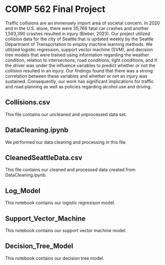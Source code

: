 # COMP 562 Final Project

Traffic collisions are an immensely import area of societal concern. In 2020 and in the U.S. alone, there were 35,766 fatal car crashes and another 1,593,390 crashes resulted in injury (Bieber, 2023).  Our project utilized collision data for the city of Seattle that is updated weekly by the Seattle Department of Transportation to employ machine learning methods. We utilized logistic regression, support vector machine (SVM), and decision tree models that were trained using information regarding the weather condition, relation to intersections, road conditions, light conditions, and if the driver was under the influence variables to predict whether or not the collision resulted in an injury. Our findings found that there was a strong correlation between these variables and whether or not an injury was sustained. Consequently, our work has significant implications for traffic and road planning as well as policies regarding alcohol use and driving.

## Collisions.csv

This file contains our uncleaned and unprocessed data set.

## DataCleaning.ipynb

We performed our data cleaning and processing in this file.

## CleanedSeattleData.csv

This file contains our cleaned and processed data created from DataCleaning.ipynb.

## Log_Model

This notebook contains our logistic regresison model.

## Support_Vector_Machine

This notebook contains our support vector machine model.

## Decision_Tree_Model

This notebook contains our decision tree model.